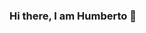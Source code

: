 ### Hi there, I am Humberto 👋

<!--
**
<p align="left">
Iam a Developer, Visual and Motion Designer product oriented and lifelong learner. My background started as a creative graphic designer and illustrator that applies its creative urge into the developing process.
This skill set results from a decade of projects with a long array of challenges that started in 2009.  In the UI and Front-End realm, I could gather 3 Awward nominations (Site of the Day) and an Honourable Mention (with ACL Creative)
Skills & Technologies: SVG, HTMl, CSS, Javascript, Python, Node.js, React, Git, SQL
</p>

Here are some ideas to get you started:

